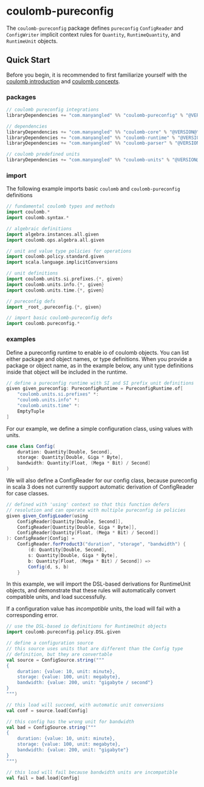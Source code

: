 # coulomb-pureconfig

The `coulomb-pureconfig` package defines `pureconfig` `ConfigReader` and `ConfigWriter` implicit context rules for `Quantity`, `RuntimeQuantity`, and `RuntimeUnit` objects.

## Quick Start

Before you begin, it is recommended to first familiarize yourself with the
[coulomb introduction](README.md)
and
[coulomb concepts](concepts.md).

### packages

```scala
// coulomb pureconfig integrations
libraryDependencies += "com.manyangled" %% "coulomb-pureconfig" % "@VERSION@"

// dependencies
libraryDependencies += "com.manyangled" %% "coulomb-core" % "@VERSION@"
libraryDependencies += "com.manyangled" %% "coulomb-runtime" % "@VERSION@"
libraryDependencies += "com.manyangled" %% "coulomb-parser" % "@VERSION@"

// coulomb predefined units
libraryDependencies += "com.manyangled" %% "coulomb-units" % "@VERSION@"
```

### import

The following example imports basic `coulomb` and `coulomb-pureconfig` definitions 

```scala mdoc
// fundamental coulomb types and methods
import coulomb.*
import coulomb.syntax.*

// algebraic definitions
import algebra.instances.all.given
import coulomb.ops.algebra.all.given

// unit and value type policies for operations
import coulomb.policy.standard.given
import scala.language.implicitConversions

// unit definitions
import coulomb.units.si.prefixes.{*, given}
import coulomb.units.info.{*, given}
import coulomb.units.time.{*, given}

// pureconfig defs
import _root_.pureconfig.{*, given}

// import basic coulomb-pureconfig defs
import coulomb.pureconfig.*
```

### examples
Define a pureconfig runtime to enable io of coulomb objects.
You can list either package and object names, or type definitions.
When you provide a package or object name, as in the example below,
any unit type definitions inside that object will be included in the runtime.

```scala mdoc
// define a pureconfig runtime with SI and SI prefix unit definitions
given given_pureconfig: PureconfigRuntime = PureconfigRuntime.of[
    "coulomb.units.si.prefixes" *:
    "coulomb.units.info" *:
    "coulomb.units.time" *:
    EmptyTuple
]
```

For our example, we define a simple configuration class,
using values with units.

```scala mdoc
case class Config(
    duration: Quantity[Double, Second],
    storage: Quantity[Double, Giga * Byte],
    bandwidth: Quantity[Float, (Mega * Bit) / Second]
)
```

We will also define a ConfigReader for our config class,
because pureconfig in scala 3 does not currently support automatic
derivation of ConfigReader for case classes.

```scala mdoc
// defined with 'using' context so that this function defers
// resolution and can operate with multiple pureconfig io policies
given given_ConfigLoader(using
    ConfigReader[Quantity[Double, Second]],
    ConfigReader[Quantity[Double, Giga * Byte]],
    ConfigReader[Quantity[Float, (Mega * Bit) / Second]]
): ConfigReader[Config] =
    ConfigReader.forProduct3("duration", "storage", "bandwidth") {
        (d: Quantity[Double, Second],
        s: Quantity[Double, Giga * Byte],
        b: Quantity[Float, (Mega * Bit) / Second]) =>
        Config(d, s, b)
    }
```

In this example, we will import the DSL-based derivations for
RuntimeUnit objects, and demonstrate that these rules will 
automatically convert compatible units, and load successfully.

If a configuration value has _incompatible_ units,
the load will fail with a corresponding error.
```scala mdoc:nest
// use the DSL-based io definitions for RuntimeUnit objects
import coulomb.pureconfig.policy.DSL.given

// define a configuration source
// this source uses units that are different than the Config type
// definition, but they are convertable
val source = ConfigSource.string("""
{
    duration: {value: 10, unit: minute},
    storage: {value: 100, unit: megabyte},
    bandwidth: {value: 200, unit: "gigabyte / second"}
}
""")

// this load will succeed, with automatic unit conversions
val conf = source.load[Config]

// this config has the wrong unit for bandwidth
val bad = ConfigSource.string("""
{
    duration: {value: 10, unit: minute},
    storage: {value: 100, unit: megabyte},
    bandwidth: {value: 200, unit: "gigabyte"}
}
""")

// this load will fail because bandwidth units are incompatible
val fail = bad.load[Config]
```

